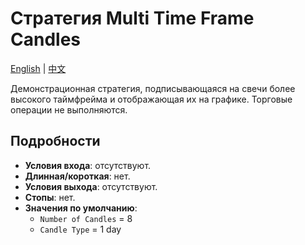# Стратегия Multi Time Frame Candles
[English](README.md) | [中文](README_cn.md)

Демонстрационная стратегия, подписывающаяся на свечи более высокого таймфрейма и отображающая их на графике. Торговые операции не выполняются.

## Подробности

- **Условия входа**: отсутствуют.
- **Длинная/короткая**: нет.
- **Условия выхода**: отсутствуют.
- **Стопы**: нет.
- **Значения по умолчанию**:
  - `Number of Candles` = 8
  - `Candle Type` = 1 day
